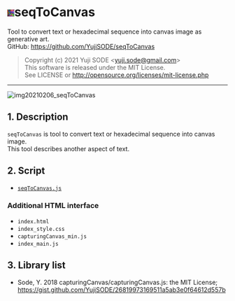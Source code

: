 # ![seqToCanvas_js_v011beta_16x16](seqToCanvas_icon.png)seqToCanvas
Tool to convert text or hexadecimal sequence into canvas image as generative art.  
GitHub: https://github.com/YujiSODE/seqToCanvas  
>Copyright (c) 2021 Yuji SODE \<yuji.sode@gmail.com\>  
>This software is released under the MIT License.  
>See LICENSE or http://opensource.org/licenses/mit-license.php  
______
![img20210206_seqToCanvas](https://user-images.githubusercontent.com/19919184/107120194-81cac280-68cf-11eb-9a7c-37eea0ab5645.png)
## 1. Description
`seqToCanvas` is tool to convert text or hexadecimal sequence into canvas image.  
This tool describes another aspect of text.

## 2. Script
- [`seqToCanvas.js`](seqToCanvas.js)

### Additional HTML interface
- `index.html`
- `index_style.css`
- `capturingCanvas_min.js`
- `index_main.js`

## 3. Library list
- Sode, Y. 2018 capturingCanvas/capturingCanvas.js: the MIT License; https://gist.github.com/YujiSODE/26819973169511a5ab3e0f64612d557b
